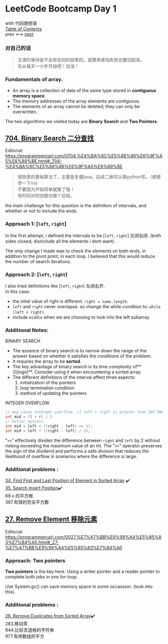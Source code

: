 # LeetCode Bootcamp Day 1  
 with 代码随想录  
 [Table of Contents](./README.md)  
 prev <--> [next](./Day2.md) 

### 对自己的话  
 >无谓的等待是不会有任何的结果的。就算再害怕失败也要动起来。   
 >先从每天一小步开始吧！加油！

### Fundamentals of array. 
- An array is a collection of data of the same type stored in **contiguous memory space**.
- The memory addresses of the array elements are contiguous.
- The elements of an array cannot be deleted; they can only be overwritten.

The two algorithms we visited today are **Binary Search** and **Two Pointers**.


## [704. Binary Search 二分查找](https://leetcode.com/problems/binary-search/)  
Editorial: https://programmercarl.com/0704.%E4%BA%8C%E5%88%86%E6%9F%A5%E6%89%BE.html#_704-%E4%BA%8C%E5%88%86%E6%9F%A5%E6%89%BE  

> 很熟悉的基础算法了。主要是复健java。后续二刷可以用python写。（顺便学一下md  
> 不要因为开始简单就飘了哦！  
> 有时间对附加题也做个总结。

the main challenge for this question is the definition of intervals, and whether or not to include the ends.

### Approach 1: [`left`, `right`]  
In the first attempt, i defined the intervals to be [`left`, `right`] 左闭右闭. (both sides closed; disinclude all the elements i dont want).

The only change I made was to check the elements on both ends, in addition to the pivot point, in each loop. I believed that this would reduce the number of search iterations.

### Approach 2: [`left`, `right`) 
I also tried definitions like  [`left`, `right`) 左闭右开.  
In this case:
- the inital value of right is different. `right = nums.length`.
- `left` and `right` never overlapse. so change the while condition to: `while (left < right)`.
- include `middle` when we are choosing to look into the left subarray

### Additional Notes:
BINARY SEARCH
-  The essence of binary search is to narrow down the range of the answer based on whether it satisfies the conditions of the problem. 
-  It requires the array to be **sorted**.  
- The key advantage of binary search is its time complexity of** O(logn)**. Consider using it when encountering a sorted array.  
- The different definitions of the interval affect three aspects: 
  1. initialization of the pointers 
  2. loop termination condition
  3. method of updating the pointers
  
INTEGER OVERFLOW
```java
// may cause interger overflow, if left + right is greater than INT_MAX
int mid = (l + r) / 2 
// better options
int mid = left + ((right - left) >> 1);
int mid = left + ((right - left) / 2);
```

"`>>`" effectively divides the difference between `right` and `left` by 2 without risking exceeding the maximum value of an int. The "`>>`" operator preserves the sign of the dividend and performs a safe division that reduces the likelihood of overflow in scenarios where the difference is large.

### Additional problems :   
[34. Find First and Last Position of Element in Sorted Array](https://leetcode.com/problems/find-first-and-last-position-of-element-in-sorted-array/)  :heavy_check_mark:  
[35. Search Insert Position](https://leetcode.com/problems/search-insert-position/):heavy_check_mark:  
69.x 的平方根  
367.有效的完全平方数

## [27. Remove Element 移除元素](https://leetcode.com/problems/remove-element/)  
Editorial: https://programmercarl.com/0027.%E7%A7%BB%E9%99%A4%E5%85%83%E7%B4%A0.html#_27-%E7%A7%BB%E9%99%A4%E5%85%83%E7%B4%A0  

### Approach: Two pointers
**Two pointers** is the key here. Using a writer pointer and a reader pointer to complete both jobs in one for-loop.

Use System.gc() can save memory space in some occassion. (look into this).

### Additional problems :   
[26. Remove Duplicates from Sorted Array](https://leetcode.com/problems/remove-duplicates-from-sorted-array/):heavy_check_mark:  
283.移动零  
844.比较含退格的字符串  
977.有序数组的平方  